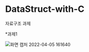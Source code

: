 # DataStruct-with-C

자료구조 과제

*과제1


![화면 캡처 2022-04-05 161640](https://user-images.githubusercontent.com/32426765/161699687-1b4caa56-3f7c-41f3-a199-f8c4d2528ba5.png)
